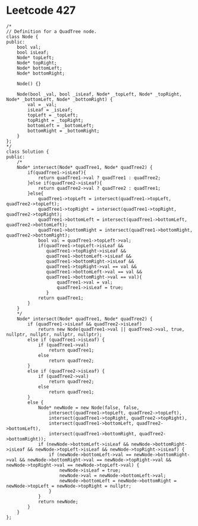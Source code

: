 # Leetcode 427
    /*
    // Definition for a QuadTree node.
    class Node {
    public:
        bool val;
        bool isLeaf;
        Node* topLeft;
        Node* topRight;
        Node* bottomLeft;
        Node* bottomRight;

        Node() {}

        Node(bool _val, bool _isLeaf, Node* _topLeft, Node* _topRight, Node* _bottomLeft, Node* _bottomRight) {
            val = _val;
            isLeaf = _isLeaf;
            topLeft = _topLeft;
            topRight = _topRight;
            bottomLeft = _bottomLeft;
            bottomRight = _bottomRight;
        }
    };
    */
    class Solution {
    public:
        /*
        Node* intersect(Node* quadTree1, Node* quadTree2) {
            if(quadTree1->isLeaf){
                return quadTree1->val ? quadTree1 : quadTree2;
            }else if(quadTree2->isLeaf){
                return quadTree2->val ? quadTree2 : quadTree1;
            }else{
                quadTree1->topLeft = intersect(quadTree1->topLeft, quadTree2->topLeft);
                quadTree1->topRight = intersect(quadTree1->topRight, quadTree2->topRight);
                quadTree1->bottomLeft = intersect(quadTree1->bottomLeft, quadTree2->bottomLeft);
                quadTree1->bottomRight = intersect(quadTree1->bottomRight, quadTree2->bottomRight);                
                bool val = quadTree1->topLeft->val;        
                if(quadTree1->topLeft->isLeaf &&
                   quadTree1->topRight->isLeaf &&
                   quadTree1->bottomLeft->isLeaf &&
                   quadTree1->bottomRight->isLeaf &&
                   quadTree1->topRight->val == val &&
                   quadTree1->bottomLeft->val == val &&
                   quadTree1->bottomRight->val == val){
                       quadTree1->val = val;
                       quadTree1->isLeaf = true;
                   }
                return quadTree1;
            }
        }
        */
        Node* intersect(Node* quadTree1, Node* quadTree2) {
            if (quadTree1->isLeaf && quadTree2->isLeaf)
                return new Node(quadTree1->val || quadTree2->val, true, nullptr, nullptr, nullptr, nullptr);
            else if (quadTree1->isLeaf) {
                if (quadTree1->val)
                    return quadTree1;
                else
                    return quadTree2;
            }
            else if (quadTree2->isLeaf) {
                if (quadTree2->val)
                    return quadTree2;
                else
                    return quadTree1;
            }
            else {
                Node* newNode = new Node(false, false,
                    intersect(quadTree1->topLeft, quadTree2->topLeft),
                    intersect(quadTree1->topRight, quadTree2->topRight),
                    intersect(quadTree1->bottomLeft, quadTree2->bottomLeft),
                    intersect(quadTree1->bottomRight, quadTree2->bottomRight));
                if (newNode->bottomLeft->isLeaf && newNode->bottomRight->isLeaf && newNode->topLeft->isLeaf && newNode->topRight->isLeaf) {
                    if (newNode->bottomLeft->val == newNode->bottomRight->val && newNode->bottomRight->val == newNode->topRight->val && newNode->topRight->val == newNode->topLeft->val) {
                        newNode->isLeaf = true;
                        newNode->val = newNode->bottomLeft->val;
                        newNode->bottomLeft = newNode->bottomRight = newNode->topLeft = newNode->topRight = nullptr;
                    }
                }
                return newNode;
            }
        }
    };
